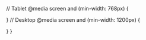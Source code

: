 // Tablet
@media screen and (min-width: 768px) {

}
// Desktop
@media screen and (min-width: 1200px) {

}
}
